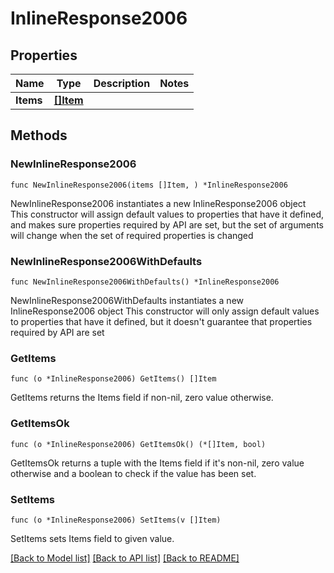 # InlineResponse2006

## Properties

Name | Type | Description | Notes
------------ | ------------- | ------------- | -------------
**Items** | [**[]Item**](Item.md) |  | 

## Methods

### NewInlineResponse2006

`func NewInlineResponse2006(items []Item, ) *InlineResponse2006`

NewInlineResponse2006 instantiates a new InlineResponse2006 object
This constructor will assign default values to properties that have it defined,
and makes sure properties required by API are set, but the set of arguments
will change when the set of required properties is changed

### NewInlineResponse2006WithDefaults

`func NewInlineResponse2006WithDefaults() *InlineResponse2006`

NewInlineResponse2006WithDefaults instantiates a new InlineResponse2006 object
This constructor will only assign default values to properties that have it defined,
but it doesn't guarantee that properties required by API are set

### GetItems

`func (o *InlineResponse2006) GetItems() []Item`

GetItems returns the Items field if non-nil, zero value otherwise.

### GetItemsOk

`func (o *InlineResponse2006) GetItemsOk() (*[]Item, bool)`

GetItemsOk returns a tuple with the Items field if it's non-nil, zero value otherwise
and a boolean to check if the value has been set.

### SetItems

`func (o *InlineResponse2006) SetItems(v []Item)`

SetItems sets Items field to given value.



[[Back to Model list]](../README.md#documentation-for-models) [[Back to API list]](../README.md#documentation-for-api-endpoints) [[Back to README]](../README.md)


